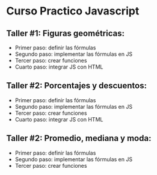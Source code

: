 # Curso Practico Javascript

## Taller #1: Figuras geométricas:

- Primer paso: definir las fórmulas
- Segundo paso: implementar las fórmulas en JS
- Tercer paso: crear funciones
- Cuarto paso: integrar JS con HTML


## Taller #2: Porcentajes y descuentos:

- Primer paso: definir las fórmulas
- Segundo paso: implementar las fórmulas en JS
- Tercer paso: crear funciones
- Cuarto paso: integrar JS con HTML

## Taller #2: Promedio, mediana y moda:

- Primer paso: definir las fórmulas
- Segundo paso: implementar las fórmulas en JS
- Tercer paso: crear funciones